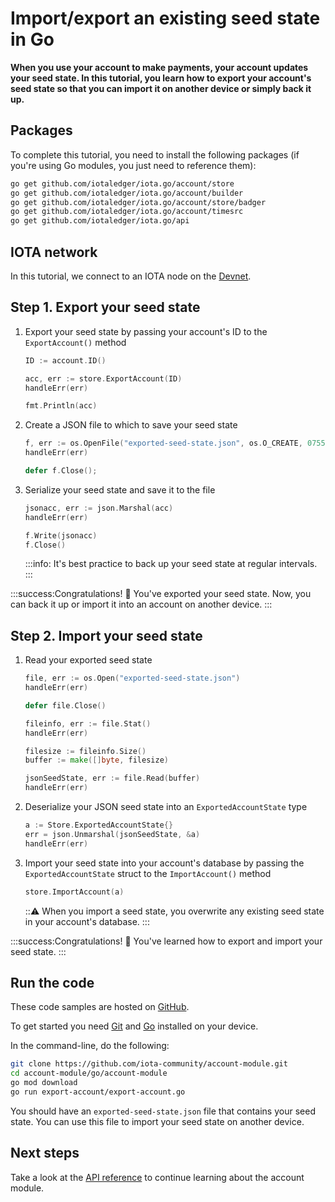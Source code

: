 # Import/export an existing seed state in Go

**When you use your account to make payments, your account updates your seed state. In this tutorial, you learn how to export your account's seed state so that you can import it on another device or simply back it up.**

## Packages

To complete this tutorial, you need to install the following packages (if you're using Go modules, you just need to reference them):

```bash
go get github.com/iotaledger/iota.go/account/store
go get github.com/iotaledger/iota.go/account/builder
go get github.com/iotaledger/iota.go/account/store/badger
go get github.com/iotaledger/iota.go/account/timesrc
go get github.com/iotaledger/iota.go/api
```

## IOTA network

In this tutorial, we connect to an IOTA node on the [Devnet](root://getting-started/0.1/network/iota-networks.md#devnet).

## Step 1. Export your seed state

1. Export your seed state by passing your account's ID to the `ExportAccount()` method

    ```go
    ID := account.ID()

	acc, err := store.ExportAccount(ID)
	handleErr(err)

    fmt.Println(acc)
    ```

2. Create a JSON file to which to save your seed state

    ```go
    f, err := os.OpenFile("exported-seed-state.json", os.O_CREATE, 0755);
    handleErr(err)

    defer f.Close();
    ```

3. Serialize your seed state and save it to the file

    ```go
    jsonacc, err := json.Marshal(acc)
    handleErr(err)

    f.Write(jsonacc)
    f.Close()
    ```

    :::info:
    It's best practice to back up your seed state at regular intervals.
    :::

:::success:Congratulations! :tada:
You've exported your seed state. Now, you can back it up or import it into an account on another device.
:::

## Step 2. Import your seed state

1. Read your exported seed state

    ```go
    file, err := os.Open("exported-seed-state.json")
    handleErr(err)

    defer file.Close()

    fileinfo, err := file.Stat()
    handleErr(err)

    filesize := fileinfo.Size()
    buffer := make([]byte, filesize)

    jsonSeedState, err := file.Read(buffer)
    handleErr(err)
    ```

2. Deserialize your JSON seed state into an `ExportedAccountState` type

    ```go
    a := Store.ExportedAccountState{}
    err = json.Unmarshal(jsonSeedState, &a)
	handleErr(err)
    ```

3. Import your seed state into your account's database by passing the `ExportedAccountState` struct to the `ImportAccount()` method

    ```go
    store.ImportAccount(a)
    ```

    :::warning:
    When you import a seed state, you overwrite any existing seed state in your account's database.
    :::

:::success:Congratulations! :tada:
You've learned how to export and import your seed state.
:::

## Run the code

These code samples are hosted on [GitHub](https://github.com/iota-community/account-module).

To get started you need [Git](https://git-scm.com/book/en/v2/Getting-Started-Installing-Git) and [Go](https://golang.org/doc/install) installed on your device.

In the command-line, do the following:

```bash
git clone https://github.com/iota-community/account-module.git
cd account-module/go/account-module
go mod download
go run export-account/export-account.go
```

You should have an `exported-seed-state.json` file that contains your seed state. You can use this file to import your seed state on another device.

## Next steps

Take a look at the [API reference](https://github.com/iotaledger/iota.go/tree/master/.docs/iota.go/reference) to continue learning about the account module.